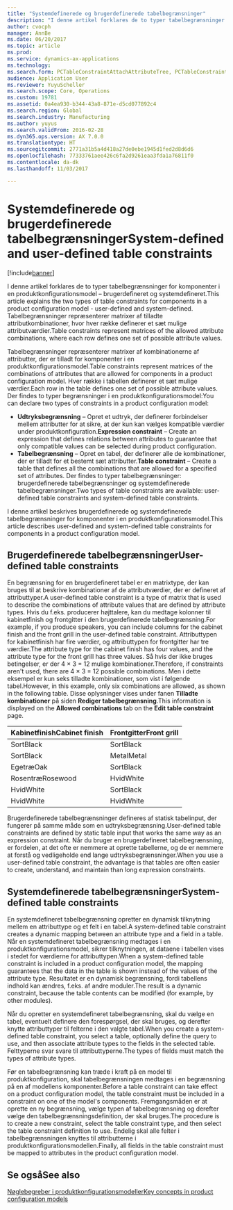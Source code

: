 ```yaml
---
title: "Systemdefinerede og brugerdefinerede tabelbegrænsninger"
description: "I denne artikel forklares de to typer tabelbegrænsninger for komponenter i en produktkonfigurationsmodel – brugerdefineret og systemdefineret. Tabelbegrænsninger repræsenterer matrixer af tilladte attributkombinationer, hvor hver række definerer et sæt mulige attributværdier."
author: cvocph
manager: AnnBe
ms.date: 06/20/2017
ms.topic: article
ms.prod: 
ms.service: dynamics-ax-applications
ms.technology: 
ms.search.form: PCTableConstraintAttachAttributeTree, PCTableConstraintColumnSystem, PCTableConstraintContentUserDef, PCTableConstraintDefinition, PCTableConstraintWizard
audience: Application User
ms.reviewer: YuyuScheller
ms.search.scope: Core, Operations
ms.custom: 19781
ms.assetid: 0a4ea930-b344-43a8-871e-d5cd077892c4
ms.search.region: Global
ms.search.industry: Manufacturing
ms.author: yuyus
ms.search.validFrom: 2016-02-28
ms.dyn365.ops.version: AX 7.0.0
ms.translationtype: HT
ms.sourcegitcommit: 2771a31b5a4d418a27de0ebe1945d1fed2d8d6d6
ms.openlocfilehash: 77333761aee426c6fa2d9261eaa3fda1a76811f0
ms.contentlocale: da-dk
ms.lasthandoff: 11/03/2017

---
```


# <a name="system-defined-and-user-defined-table-constraints"></a><span data-ttu-id="33680-104">Systemdefinerede og brugerdefinerede tabelbegrænsninger</span><span class="sxs-lookup"><span data-stu-id="33680-104">System-defined and user-defined table constraints</span></span>

[!include[banner](../includes/banner.md)]


<span data-ttu-id="33680-105">I denne artikel forklares de to typer tabelbegrænsninger for komponenter i en produktkonfigurationsmodel – brugerdefineret og systemdefineret.</span><span class="sxs-lookup"><span data-stu-id="33680-105">This article explains the two types of table constraints for components in a product configuration model -  user-defined and system-defined.</span></span> <span data-ttu-id="33680-106">Tabelbegrænsninger repræsenterer matrixer af tilladte attributkombinationer, hvor hver række definerer et sæt mulige attributværdier.</span><span class="sxs-lookup"><span data-stu-id="33680-106">Table constraints represent matrices of the allowed attribute combinations, where each row defines one set of possible attribute values.</span></span>

<span data-ttu-id="33680-107">Tabelbegrænsninger repræsenterer matrixer af kombinationerne af attributter, der er tilladt for komponenter i en produktkonfigurationsmodel.</span><span class="sxs-lookup"><span data-stu-id="33680-107">Table constraints represent matrices of the combinations of attributes that are allowed for components in a product configuration model.</span></span> <span data-ttu-id="33680-108">Hver række i tabellen definerer et sæt mulige værdier.</span><span class="sxs-lookup"><span data-stu-id="33680-108">Each row in the table defines one set of possible attribute values.</span></span> <span data-ttu-id="33680-109">Der findes to typer begrænsninger i en produktkonfigurationsmodel:</span><span class="sxs-lookup"><span data-stu-id="33680-109">You can declare two types of constraints in a product configuration model:</span></span>

-   <span data-ttu-id="33680-110">**Udtryksbegrænsning** – Opret et udtryk, der definerer forbindelser mellem attributter for at sikre, at der kun kan vælges kompatible værdier under produktkonfiguration.</span><span class="sxs-lookup"><span data-stu-id="33680-110">**Expression constraint** – Create an expression that defines relations between attributes to guarantee that only compatible values can be selected during product configuration.</span></span>
-   <span data-ttu-id="33680-111">**Tabelbegrænsning** – Opret en tabel, der definerer alle de kombinationer, der er tilladt for et bestemt sæt attributter.</span><span class="sxs-lookup"><span data-stu-id="33680-111">**Table constraint** – Create a table that defines all the combinations that are allowed for a specified set of attributes.</span></span> <span data-ttu-id="33680-112">Der findes to typer tabelbegrænsninger: brugerdefinerede tabelbegrænsninger og systemdefinerede tabelbegrænsninger.</span><span class="sxs-lookup"><span data-stu-id="33680-112">Two types of table constraints are available: user-defined table constraints and system-defined table constraints.</span></span>

<span data-ttu-id="33680-113">I denne artikel beskrives brugerdefinerede og systemdefinerede tabelbegrænsninger for komponenter i en produktkonfigurationsmodel.</span><span class="sxs-lookup"><span data-stu-id="33680-113">This article describes user-defined and system-defined table constraints for components in a product configuration model.</span></span>

## <a name="user-defined-table-constraints"></a><span data-ttu-id="33680-114">Brugerdefinerede tabelbegrænsninger</span><span class="sxs-lookup"><span data-stu-id="33680-114">User-defined table constraints</span></span>
<span data-ttu-id="33680-115">En begrænsning for en brugerdefineret tabel er en matrixtype, der kan bruges til at beskrive kombinationer af de attributværdier, der er defineret af attributtyper.</span><span class="sxs-lookup"><span data-stu-id="33680-115">A user-defined table constraint is a type of matrix that is used to describe the combinations of attribute values that are defined by attribute types.</span></span> <span data-ttu-id="33680-116">Hvis du f.eks. producerer højttalere, kan du medtage kolonner til kabinetfinish og frontgitter i den brugerdefinerede tabelbegrænsning.</span><span class="sxs-lookup"><span data-stu-id="33680-116">For example, if you produce speakers, you can include columns for the cabinet finish and the front grill in the user-defined table constraint.</span></span> <span data-ttu-id="33680-117">Attributtypen for kabinetfinish har fire værdier, og attributtypen for frontgitter har tre værdier.</span><span class="sxs-lookup"><span data-stu-id="33680-117">The attribute type for the cabinet finish has four values, and the attribute type for the front grill has three values.</span></span> <span data-ttu-id="33680-118">Så hvis der ikke bruges betingelser, er der 4 × 3 = 12 mulige kombinationer.</span><span class="sxs-lookup"><span data-stu-id="33680-118">Therefore, if constraints aren't used, there are 4 × 3 = 12 possible combinations.</span></span> <span data-ttu-id="33680-119">Men i dette eksempel er kun seks tilladte kombinationer, som vist i følgende tabel.</span><span class="sxs-lookup"><span data-stu-id="33680-119">However, in this example, only six combinations are allowed, as shown in the following table.</span></span> <span data-ttu-id="33680-120">Disse oplysninger vises under fanen **Tilladte kombinationer** på siden **Rediger tabelbegrænsning**.</span><span class="sxs-lookup"><span data-stu-id="33680-120">This information is displayed on the **Allowed combinations** tab on the **Edit table constraint** page.</span></span>

| <span data-ttu-id="33680-121">Kabinetfinish</span><span class="sxs-lookup"><span data-stu-id="33680-121">Cabinet finish</span></span> | <span data-ttu-id="33680-122">Frontgitter</span><span class="sxs-lookup"><span data-stu-id="33680-122">Front grill</span></span> |
|----------------|-------------|
| <span data-ttu-id="33680-123">Sort</span><span class="sxs-lookup"><span data-stu-id="33680-123">Black</span></span>          | <span data-ttu-id="33680-124">Sort</span><span class="sxs-lookup"><span data-stu-id="33680-124">Black</span></span>       |
| <span data-ttu-id="33680-125">Sort</span><span class="sxs-lookup"><span data-stu-id="33680-125">Black</span></span>          | <span data-ttu-id="33680-126">Metal</span><span class="sxs-lookup"><span data-stu-id="33680-126">Metal</span></span>       |
| <span data-ttu-id="33680-127">Egetræ</span><span class="sxs-lookup"><span data-stu-id="33680-127">Oak</span></span>            | <span data-ttu-id="33680-128">Sort</span><span class="sxs-lookup"><span data-stu-id="33680-128">Black</span></span>       |
| <span data-ttu-id="33680-129">Rosentræ</span><span class="sxs-lookup"><span data-stu-id="33680-129">Rosewood</span></span>       | <span data-ttu-id="33680-130">Hvid</span><span class="sxs-lookup"><span data-stu-id="33680-130">White</span></span>       |
| <span data-ttu-id="33680-131">Hvid</span><span class="sxs-lookup"><span data-stu-id="33680-131">White</span></span>          | <span data-ttu-id="33680-132">Sort</span><span class="sxs-lookup"><span data-stu-id="33680-132">Black</span></span>       |
| <span data-ttu-id="33680-133">Hvid</span><span class="sxs-lookup"><span data-stu-id="33680-133">White</span></span>          | <span data-ttu-id="33680-134">Hvid</span><span class="sxs-lookup"><span data-stu-id="33680-134">White</span></span>       |

<span data-ttu-id="33680-135">Brugerdefinerede tabelbegrænsninger defineres af statisk tabelinput, der fungerer på samme måde som en udtryksbegrænsning.</span><span class="sxs-lookup"><span data-stu-id="33680-135">User-defined table constraints are defined by static table input that works the same way as an expression constraint.</span></span> <span data-ttu-id="33680-136">Når du bruger en brugerdefineret tabelbegrænsning, er fordelen, at det ofte er nemmere at oprette tabellerne, og de er nemmere at forstå og vedligeholde end lange udtryksbegrænsninger.</span><span class="sxs-lookup"><span data-stu-id="33680-136">When you use a user-defined table constraint, the advantage is that tables are often easier to create, understand, and maintain than long expression constraints.</span></span>

## <a name="system-defined-table-constraints"></a><span data-ttu-id="33680-137">Systemdefinerede tabelbegrænsninger</span><span class="sxs-lookup"><span data-stu-id="33680-137">System-defined table constraints</span></span>
<span data-ttu-id="33680-138">En systemdefineret tabelbegrænsning opretter en dynamisk tilknytning mellem en attributtype og et felt i en tabel.</span><span class="sxs-lookup"><span data-stu-id="33680-138">A system-defined table constraint creates a dynamic mapping between an attribute type and a field in a table.</span></span> <span data-ttu-id="33680-139">Når en systemdefineret tabelbegrænsning medtages i en produktkonfigurationsmodel, sikrer tilknytningen, at dataene i tabellen vises i stedet for værdierne for attributtypen.</span><span class="sxs-lookup"><span data-stu-id="33680-139">When a system-defined table constraint is included in a product configuration model, the mapping guarantees that the data in the table is shown instead of the values of the attribute type.</span></span> <span data-ttu-id="33680-140">Resultatet er en dynamisk begrænsning, fordi tabellens indhold kan ændres, f.eks. af andre moduler.</span><span class="sxs-lookup"><span data-stu-id="33680-140">The result is a dynamic constraint, because the table contents can be modified (for example, by other modules).</span></span>  

<span data-ttu-id="33680-141">Når du opretter en systemdefineret tabelbegrænsning, skal du vælge en tabel, eventuelt definere den forespørgsel, der skal bruges, og derefter knytte attributtyper til felterne i den valgte tabel.</span><span class="sxs-lookup"><span data-stu-id="33680-141">When you create a system-defined table constraint, you select a table, optionally define the query to use, and then associate attribute types to the fields in the selected table.</span></span> <span data-ttu-id="33680-142">Felttyperne svar svare til attributtyperne.</span><span class="sxs-lookup"><span data-stu-id="33680-142">The types of fields must match the types of attribute types.</span></span>  

<span data-ttu-id="33680-143">Før en tabelbegrænsning kan træde i kraft på en model til produktkonfiguration, skal tabelbegrænsningen medtages i en begrænsning på en af modellens komponenter.</span><span class="sxs-lookup"><span data-stu-id="33680-143">Before a table constraint can take effect on a product configuration model, the table constraint must be included in a constraint on one of the model's components.</span></span> <span data-ttu-id="33680-144">Fremgangsmåden er at oprette en ny begrænsning, vælge typen af tabelbegrænsning og derefter vælge den tabelbegrænsningsdefinition, der skal bruges.</span><span class="sxs-lookup"><span data-stu-id="33680-144">The procedure is to create a new constraint, select the table constraint type, and then select the table constraint definition to use.</span></span> <span data-ttu-id="33680-145">Endelig skal alle felter i tabelbegrænsningen knyttes til attributterne i produktkonfigurationsmodellen.</span><span class="sxs-lookup"><span data-stu-id="33680-145">Finally, all fields in the table constraint must be mapped to attributes in the product configuration model.</span></span>

<a name="see-also"></a><span data-ttu-id="33680-146">Se også</span><span class="sxs-lookup"><span data-stu-id="33680-146">See also</span></span>
--------

[<span data-ttu-id="33680-147">Nøglebegreber i produktkonfigurationsmodeller</span><span class="sxs-lookup"><span data-stu-id="33680-147">Key concepts in product configuration models</span></span>](product-configuration-models.md)




